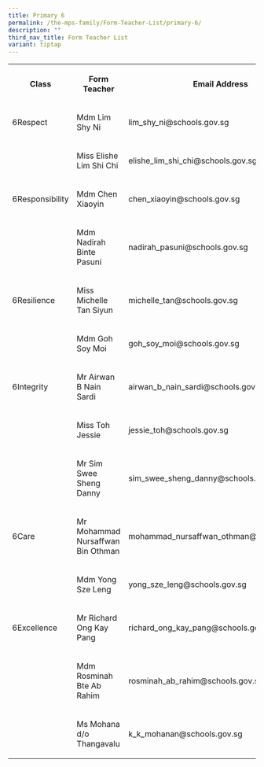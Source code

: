 ```yaml
---
title: Primary 6
permalink: /the-mps-family/Form-Teacher-List/primary-6/
description: ""
third_nav_title: Form Teacher List
variant: tiptap
---
```

<table><tbody><tr><th rowspan="1" colspan="1"><p>Class</p></th><th rowspan="1" colspan="1"><p>Form Teacher</p></th><th rowspan="1" colspan="1"><p>Email Address</p></th></tr><tr><td rowspan="1" colspan="1"><p>6Respect</p></td><td rowspan="1" colspan="1"><p>Mdm Lim Shy Ni</p></td><td rowspan="1" colspan="1"><p>lim_shy_ni@schools.gov.sg</p></td></tr><tr><td rowspan="1" colspan="1"><p></p></td><td rowspan="1" colspan="1"><p>Miss Elishe Lim Shi Chi</p></td><td rowspan="1" colspan="1"><p>elishe_lim_shi_chi@schools.gov.sg</p></td></tr><tr><td rowspan="1" colspan="1"><p>6Responsibility</p></td><td rowspan="1" colspan="1"><p>Mdm Chen Xiaoyin</p></td><td rowspan="1" colspan="1"><p>chen_xiaoyin@schools.gov.sg</p></td></tr><tr><td rowspan="1" colspan="1"><p></p></td><td rowspan="1" colspan="1"><p>Mdm Nadirah Binte Pasuni</p></td><td rowspan="1" colspan="1"><p>nadirah_pasuni@schools.gov.sg</p></td></tr><tr><td rowspan="1" colspan="1"><p>6Resilience</p></td><td rowspan="1" colspan="1"><p>Miss Michelle Tan Siyun</p></td><td rowspan="1" colspan="1"><p>michelle_tan@schools.gov.sg</p></td></tr><tr><td rowspan="1" colspan="1"><p></p></td><td rowspan="1" colspan="1"><p>Mdm Goh Soy Moi</p></td><td rowspan="1" colspan="1"><p>goh_soy_moi@schools.gov.sg</p></td></tr><tr><td rowspan="1" colspan="1"><p>6Integrity</p></td><td rowspan="1" colspan="1"><p>Mr Airwan B Nain Sardi</p></td><td rowspan="1" colspan="1"><p>airwan_b_nain_sardi@schools.gov.sg</p></td></tr><tr><td rowspan="1" colspan="1"><p></p></td><td rowspan="1" colspan="1"><p>Miss Toh Jessie</p></td><td rowspan="1" colspan="1"><p>jessie_toh@schools.gov.sg</p></td></tr><tr><td rowspan="1" colspan="1"><p></p></td><td rowspan="1" colspan="1"><p>Mr Sim Swee Sheng Danny</p></td><td rowspan="1" colspan="1"><p>sim_swee_sheng_danny@schools.gov.sg</p></td></tr><tr><td rowspan="1" colspan="1"><p>6Care</p></td><td rowspan="1" colspan="1"><p>Mr Mohammad Nursaffwan Bin Othman</p></td><td rowspan="1" colspan="1"><p>mohammad_nursaffwan_othman@schools.gov.sg</p></td></tr><tr><td rowspan="1" colspan="1"><p></p></td><td rowspan="1" colspan="1"><p>Mdm Yong Sze Leng</p></td><td rowspan="1" colspan="1"><p>yong_sze_leng@schools.gov.sg</p></td></tr><tr><td rowspan="1" colspan="1"><p>6Excellence</p></td><td rowspan="1" colspan="1"><p>Mr Richard Ong Kay Pang</p></td><td rowspan="1" colspan="1"><p>richard_ong_kay_pang@schools.gov.sg</p></td></tr><tr><td rowspan="1" colspan="1"><p></p></td><td rowspan="1" colspan="1"><p>Mdm Rosminah Bte Ab Rahim</p></td><td rowspan="1" colspan="1"><p>rosminah_ab_rahim@schools.gov.sg</p></td></tr><tr><td rowspan="1" colspan="1"><p></p></td><td rowspan="1" colspan="1"><p>Ms Mohana d/o Thangavalu</p></td><td rowspan="1" colspan="1"><p>k_k_mohanan@schools.gov.sg</p></td></tr></tbody></table><p></p>